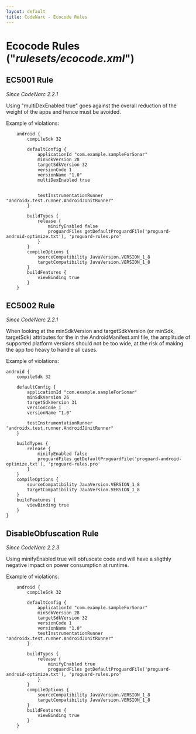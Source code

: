 ```yaml
---
layout: default
title: CodeNarc - Ecocode Rules
---  
```


# Ecocode Rules  ("*rulesets/ecocode.xml*")

## EC5001 Rule

*Since CodeNarc 2.2.1*

Using "multiDexEnabled true" goes against the overall reduction of the weight of the apps and hence must be avoided.

Example of violations:

```
    android {
        compileSdk 32

        defaultConfig {
            applicationId "com.example.sampleForSonar"
            minSdkVersion 28
            targetSdkVersion 32
            versionCode 1
            versionName "1.0"
            multiDexEnabled true


            testInstrumentationRunner "androidx.test.runner.AndroidJUnitRunner"
        }

        buildTypes {
            release {
                minifyEnabled false
                proguardFiles getDefaultProguardFile('proguard-android-optimize.txt'), 'proguard-rules.pro'
            }
        }
        compileOptions {
            sourceCompatibility JavaVersion.VERSION_1_8
            targetCompatibility JavaVersion.VERSION_1_8
        }
        buildFeatures {
            viewBinding true
        }
    }
```

## EC5002 Rule

*Since CodeNarc 2.2.1*

When looking at the minSdkVersion and targetSdkVersion (or minSdk, targetSdk) attributes for the <uses-sdk> in the AndroidManifest.xml file, the amplitude of supported platform versions should not be too wide, at the risk of making the app too heavy to handle all cases.

Example of violations:

```
android {
    compileSdk 32

    defaultConfig {
        applicationId "com.example.sampleForSonar"
        minSdkVersion 26
        targetSdkVersion 31
        versionCode 1
        versionName "1.0"

        testInstrumentationRunner "androidx.test.runner.AndroidJUnitRunner"
    }

    buildTypes {
        release {
            minifyEnabled false
            proguardFiles getDefaultProguardFile('proguard-android-optimize.txt'), 'proguard-rules.pro'
        }
    }
    compileOptions {
        sourceCompatibility JavaVersion.VERSION_1_8
        targetCompatibility JavaVersion.VERSION_1_8
    }
    buildFeatures {
        viewBinding true
    }
}
```

## DisableObfuscation Rule

*Since CodeNarc 2.2.3*

Using minifyEnabled true will obfuscate code and will have a sligthly negative impact on power consumption at runtime.

Example of violations:

```
    android {
        compileSdk 32

        defaultConfig {
            applicationId "com.example.sampleForSonar"
            minSdkVersion 28
            targetSdkVersion 32
            versionCode 1
            versionName "1.0"
            testInstrumentationRunner "androidx.test.runner.AndroidJUnitRunner"
        }

        buildTypes {
            release {
                minifyEnabled true
                proguardFiles getDefaultProguardFile('proguard-android-optimize.txt'), 'proguard-rules.pro'
            }
        }
        compileOptions {
            sourceCompatibility JavaVersion.VERSION_1_8
            targetCompatibility JavaVersion.VERSION_1_8
        }
        buildFeatures {
            viewBinding true
        }
    }
```
